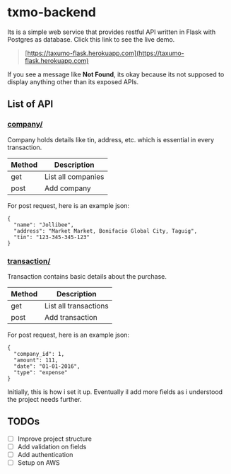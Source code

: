 # txmo-backend
Its is a simple web service that provides restful API written in Flask with Postgres as database. Click this link to see the live demo.
>[https://taxumo-flask.herokuapp.com](https://taxumo-flask.herokuapp.com)

If you see a message like **Not Found**, its okay because its not supposed to display anything other than its exposed APIs.

## List of API
### [company/](https://taxumo-flask.herokuapp.com/api/v1/company/)
Company holds details like tin, address, etc. which is essential in every transaction.

| Method | Description |
| --- | --- |
| get | List all companies |
| post | Add company |

For post request, here is an example json:
```
{
  "name": "Jollibee",
  "address": "Market Market, Bonifacio Global City, Taguig",
  "tin": "123-345-345-123"
}
```
### [transaction/](https://taxumo-flask.herokuapp.com/api/v1/transaction/)
Transaction contains basic details about the purchase.

| Method | Description |
| --- | --- |
| get | List all transactions |
| post | Add transaction |
For post request, here is an example json:
```
{
  "company_id": 1,
  "amount": 111,
  "date": "01-01-2016",
  "type": "expense"
}
```
Initially, this is how i set it up.  Eventually il add more fields as i understood the project needs further.

## TODOs
- [ ] Improve project structure
- [ ] Add validation on fields
- [ ] Add authentication
- [ ] Setup on AWS
